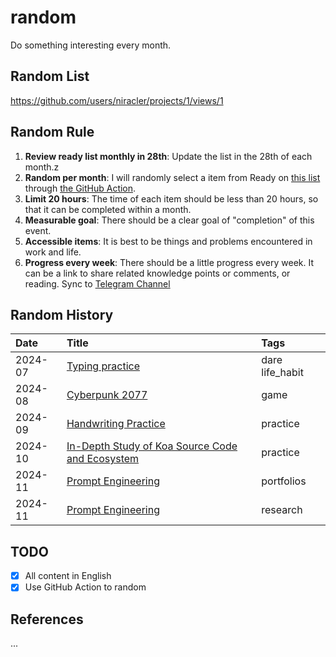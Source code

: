 # random

Do something interesting every month.

## Random List

https://github.com/users/niracler/projects/1/views/1

## Random Rule

1. **Review ready list monthly in 28th**: Update the list in the 28th of each month.z
2. **Random per month**: I will randomly select a item from Ready on [this list](https://github.com/users/niracler/projects/1/views/1) through [the GitHub Action](https://github.com/niracler/random/actions/workflows/random.yml).
3. **Limit 20 hours**: The time of each item should be less than 20 hours, so that it can be completed within a month.
4. **Measurable goal**: There should be a clear goal of "completion" of this event.
5. **Accessible items**: It is best to be things and problems encountered in work and life.
6. **Progress every week**: There should be a little progress every week. It can be a link to share related knowledge points or comments, or reading. Sync to [Telegram Channel](https://t.me/tomoko_channel)

## Random History

<!-- TABLE_START -->

| Date    | Title                                                                                           | Tags            |
|:--------|:------------------------------------------------------------------------------------------------|:----------------|
| 2024-07 | [Typing practice](https://github.com/niracler/random/issues/6)                                  | dare life_habit |
| 2024-08 | [Cyberpunk 2077](https://github.com/niracler/random/issues/2)                                   | game            |
| 2024-09 | [Handwriting Practice](https://github.com/niracler/random/issues/14)                            | practice        |
| 2024-10 | [In-Depth Study of Koa Source Code and Ecosystem](https://github.com/niracler/random/issues/23) | practice        |
| 2024-11 | [Prompt Engineering](https://github.com/niracler/random/issues/7)                               | portfolios      |
| 2024-11 | [Prompt Engineering](https://github.com/niracler/random/issues/7)                               | research        |

<!-- TABLE_END -->

## TODO

- [x] All content in English
- [x] Use GitHub Action to random

## References

...
